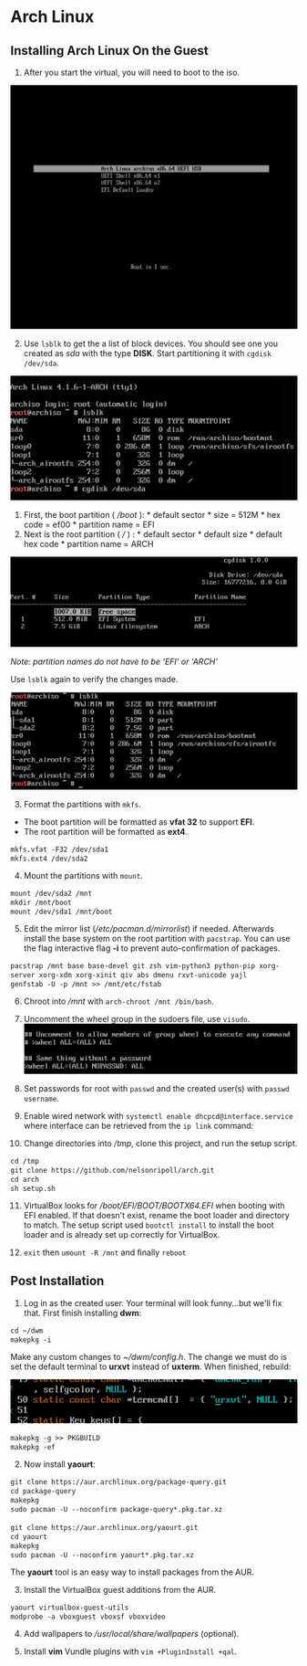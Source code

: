 [boot]:  ./img/boot.jpg  "BOOT TO ISO"
[pre]:   ./img/pre.jpg   "BLOCK DEVICES BEFORE PARTITIONING"
[part]:  ./img/part.jpg  "PARTITIONING"
[post]:  ./img/post.jpg  "BLOCK DEVICES AFTER PARTITIONING"
[frmt]:  ./img/frmt.jpg  "FORMATTING PARTITIONS"
[wheel]: ./img/wheel.jpg "EDIT PERMISSIONS FOR WHEEL GROUP"
[urxvt]: ./img/urxvt.jpg "CHANGE DWM DEFAULT TERMINAL"

# Arch Linux

## Installing Arch Linux On the Guest
1. After you start the virtual, you will need to boot to the iso.

 ![Boot to iso][boot]

2. Use `lsblk` to get the a list of block devices. You should see one you created as _sda_ with the type **DISK**. Start partitioning it with `cgdisk /dev/sda`.

 ![List block devices before partitioning][pre]

  1. First, the boot partition ( _/boot_ ):
    * default sector
    * size = 512M
    * hex code = ef00
    * partition name = EFI
  2. Next is the root partition ( _/_ ) :
    * default sector
    * default size
    * default hex code
    * partition name = ARCH

 ![Partition disk][part]

 _Note: partition names do not have to be 'EFI' or 'ARCH'_

 Use `lsblk` again to verify the changes made.

 ![List block devices after partitioning][post]

3. Format the partitions with `mkfs`.
  * The boot partition will be formatted as **vfat 32** to support **EFI**.
  * The root partition will be formatted as **ext4**.

 ```
 mkfs.vfat -F32 /dev/sda1
 mkfs.ext4 /dev/sda2
 ```

4. Mount the partitions with `mount`.

 ```
 mount /dev/sda2 /mnt
 mkdir /mnt/boot
 mount /dev/sda1 /mnt/boot
 ```

5.  Edit the mirror list (_/etc/pacman.d/mirrorlist_) if needed. Afterwards install the base system on the root partition with `pacstrap`. You can use the flag interactive flag **-i** to prevent auto-confirmation of packages.

 ```
 pacstrap /mnt base base-devel git zsh vim-python3 python-pip xorg-server xorg-xdm xorg-xinit qiv abs dmenu rxvt-unicode yajl
 genfstab -U -p /mnt >> /mnt/etc/fstab
 ```

6. Chroot into _/mnt_ with `arch-chroot /mnt /bin/bash`.

7. Uncomment the wheel group in the sudoers file, use `visudo`. 
 ![Create a new virtual][wheel]

8. Set passwords for root with `passwd` and the created user(s) with `passwd username`.

9. Enable wired network with `systemctl enable dhcpcd@interface.service` where interface can be retrieved from the `ip link` command:

10. Change directories into _/tmp_, clone this project, and run the setup script.

 ```
 cd /tmp
 git clone https://github.com/nelsonripoll/arch.git
 cd arch
 sh setup.sh
 ```

11. VirtualBox looks for _/boot/EFI/BOOT/BOOTX64.EFI_ when booting with EFI enabled. If that doesn't exist, rename the boot loader and directory to match. The setup script used `bootctl install` to install the boot loader and is already set up correctly for VirtualBox.

12. `exit` then `umount -R /mnt` and finally `reboot`

## Post Installation
1. Log in as the created user. Your terminal will look funny...but we'll fix that. First finish installing **dwm**:

 ```
 cd ~/dwm
 makepkg -i
 ```

 Make any custom changes to _~/dwm/config.h_. The change we must do is set the default terminal to **urxvt** instead of **uxterm**. When finished, rebuild:

 ![Change default terminal in dwm][urxvt]

 ```
 makepkg -g >> PKGBUILD
 makepkg -ef
 ```

2. Now install **yaourt**:

 ```
 git clone https://aur.archlinux.org/package-query.git
 cd package-query
 makepkg
 sudo pacman -U --noconfirm package-query*.pkg.tar.xz
 
 git clone https://aur.archlinux.org/yaourt.git
 cd yaourt
 makepkg
 sudo pacman -U --noconfirm yaourt*.pkg.tar.xz
 ```
 The **yaourt** tool is an easy way to install packages from the AUR.

3. Install the VirtualBox guest additions from the AUR.

 ```
 yaourt virtualbox-guest-utils
 modprobe -a vboxguest vboxsf vboxvideo
 ```

4. Add wallpapers to _/usr/local/share/wallpapers_ (optional).

5. Install **vim** Vundle plugins with `vim +PluginInstall +qal`.
